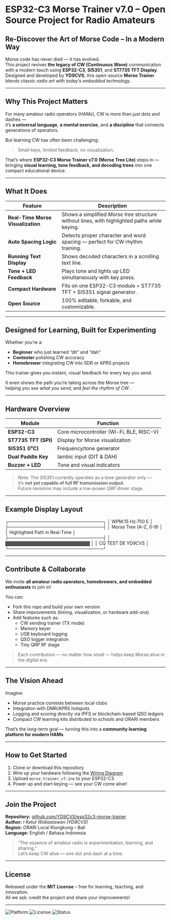 # ESP32-C3 Morse Trainer v7.0 – Open Source Project for Radio Amateurs

## Re-Discover the Art of Morse Code – In a Modern Way

Morse code has never died — it has evolved.  
This project revives **the legacy of CW (Continuous Wave)** communication with a modern touch using **ESP32-C3**, **SI5351**, and **ST7735 TFT Display**.  
Designed and developed by **YD9CVS**, this open-source **Morse Trainer** blends *classic radio art* with *today’s embedded technology*.

---

## Why This Project Matters

For many amateur radio operators (HAMs), CW is more than just dots and dashes —  
it’s **a universal language**, **a mental exercise**, and **a discipline** that connects generations of operators.  

But learning CW has often been challenging:  
> Small keys, limited feedback, no visualization.

That’s where **ESP32-C3 Morse Trainer v7.0 (Morse Tree Lite)** steps in —  
bringing **visual learning, tone feedback, and decoding trees** into one compact educational device.

---

## What It Does

| Feature | Description |
|----------|-------------|
| **Real-Time Morse Visualization** | Shows a simplified *Morse tree* structure without lines, with highlighted paths while keying. |
| **Auto Spacing Logic** | Detects proper character and word spacing — perfect for CW rhythm training. |
| **Running Text Display** | Shows decoded characters in a scrolling text line. |
| **Tone + LED Feedback** | Plays tone and lights up LED simultaneously with key press. |
| **Compact Hardware** | Fits on one ESP32-C3 module + ST7735 TFT + SI5351 signal generator. |
| **Open Source** | 100% editable, forkable, and customizable. |

---

## Designed for Learning, Built for Experimenting

Whether you’re a:
- **Beginner** who just learned “dit” and “dah”  
- **Contester** polishing CW accuracy  
- **Homebrewer** integrating CW into SDR or APRS projects  

This trainer gives you instant, visual feedback for every key you send.

It even shows the path you’re taking across the Morse tree —  
helping you *see what you send*, and *feel the rhythm of CW*.

---

## Hardware Overview

| Module | Function |
|---------|-----------|
| **ESP32-C3** | Core microcontroller (Wi-Fi, BLE, RISC-V) |
| **ST7735 TFT (SPI)** | Display for Morse visualization |
| **SI5351 (I²C)** | Frequency/tone generator |
| **Dual Paddle Key** | Iambic input (DIT & DAH) |
| **Buzzer + LED** | Tone and visual indicators |

> *Note:* The SI5351 currently operates as a tone generator only —  
it’s **not yet capable of full RF transmission output**.  
Future revisions may include a low-power QRP driver stage.

---

## Example Display Layout
┌──────────────────────────────┐
│ WPM:15 Hz:750 E │
├──────────────────────────────┤
│ Morse Tree (A–Z, 0–9) │
│ Highlighted Path in Real-Time │
├──────────────────────────────┤
│ ▓▓▓▓▓▓▓▓▓▓▓▓▓▓▓▓▓▓▓▓▓▓▓▓▓▓ │
│ CQ TEST DE YD9CVS │
└──────────────────────────────┘

---

## Contribute & Collaborate

We invite **all amateur radio operators, homebrewers, and embedded enthusiasts** to join in!

You can:
- Fork this repo and build your own version  
- Share improvements (timing, visualization, or hardware add-ons)  
- Add features such as:
  - CW sending trainer (TX mode)
  - Memory keyer
  - USB keyboard logging
  - QSO logger integration
  - Tiny QRP RF stage

> Each contribution — no matter how small — helps keep Morse alive in the digital era.

---

## The Vision Ahead

Imagine:
- Morse practice contests between local clubs  
- Integration with DMR/APRS hotspots  
- Logging and scoring directly via IPFS or blockchain-based QSO ledgers  
- Compact CW learning kits distributed to schools and ORARI members

That’s the long-term goal — turning this into a **community learning platform for modern HAMs**.

---

## How to Get Started

1. Clone or download this repository  
2. Wire up your hardware following the [Wiring Diagram](Doc/wiring.jpg)  
3. Upload `morse_trainer_v7.ino` to your ESP32-C3  
4. Power up and start keying — see your CW come alive!

---

## Join the Project

**Repository:** [github.com/YD9CVS/esp32c3-morse-trainer](https://github.com/tutwidi/esp32c3-morse-trainer)  
**Author:** *I Ketut Widiastawan (YD9CVS)*  
**Region:** ORARI Local Klungkung – Bali  
**Language:** English / Bahasa Indonesia  

> “The essence of amateur radio is experimentation, learning, and sharing.”  
> Let’s keep CW alive — one dot and dash at a time.

---

## License
Released under the **MIT License** – free for learning, teaching, and innovation.  
All we ask: credit the project and share your improvements!

---

![Platform](https://img.shields.io/badge/Platform-ESP32--C3-blue)
![License](https://img.shields.io/badge/License-MIT-green)
![Status](https://img.shields.io/badge/Build-Stable-success)
